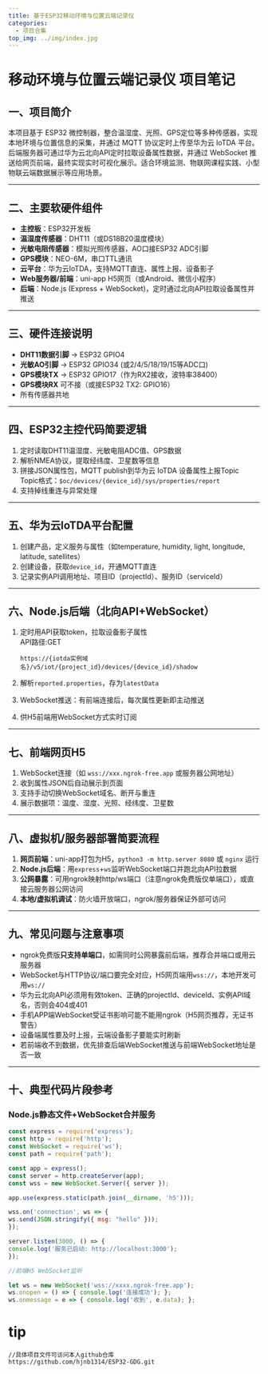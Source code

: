 ```yaml
---
title: 基于ESP32移动环境与位置云端记录仪
categories:
  - 项目合集
top_img: ../img/index.jpg
---
```


# 移动环境与位置云端记录仪 项目笔记

## 一、项目简介

本项目基于 ESP32 微控制器，整合温湿度、光照、GPS定位等多种传感器，实现本地环境与位置信息的采集，并通过 MQTT 协议定时上传至华为云 IoTDA 平台。后端服务器可通过华为云北向API定时拉取设备属性数据，并通过 WebSocket 推送给网页前端，最终实现实时可视化展示。适合环境监测、物联网课程实践、小型物联云端数据展示等应用场景。

---

## 二、主要软硬件组件

- **主控板**：ESP32开发板
- **温湿度传感器**：DHT11（或DS18B20温度模块）
- **光敏电阻传感器**：模拟光照传感器，AO口接ESP32 ADC引脚
- **GPS模块**：NEO-6M，串口TTL通讯
- **云平台**：华为云IoTDA，支持MQTT直连、属性上报、设备影子
- **Web服务器/前端**：uni-app H5网页（或Android、微信小程序）
- **后端**：Node.js (Express + WebSocket)，定时通过北向API拉取设备属性并推送

---

## 三、硬件连接说明

- **DHT11数据引脚** → ESP32 GPIO4  
- **光敏AO引脚** → ESP32 GPIO34 (或2/4/5/18/19/15等ADC口)
- **GPS模块TX** → ESP32 GPIO17（作为RX2接收，波特率38400）
- **GPS模块RX** 可不接（或接ESP32 TX2: GPIO16）
- 所有传感器共地

---

## 四、ESP32主控代码简要逻辑

1. 定时读取DHT11温湿度、光敏电阻ADC值、GPS数据
2. 解析NMEA协议，提取经纬度、卫星数等信息
3. 拼接JSON属性包，MQTT publish到华为云 IoTDA 设备属性上报Topic  
   Topic格式：`$oc/devices/{device_id}/sys/properties/report`
4. 支持掉线重连与异常处理

---

## 五、华为云IoTDA平台配置

1. 创建产品，定义服务与属性（如temperature, humidity, light, longitude, latitude, satellites）
2. 创建设备，获取`device_id`，开通MQTT直连
3. 记录实例API调用地址、项目ID（projectId）、服务ID（serviceId）

---

## 六、Node.js后端（北向API+WebSocket）

1. 定时用API获取token，拉取设备影子属性  
   API路径:GET 
   ```
   https://{iotda实例域名}/v5/iot/{project_id}/devices/{device_id}/shadow

   ```

2. 解析`reported.properties`，存为`latestData`
3. WebSocket推送：有前端连接后，每次属性更新即主动推送
4. 供H5前端用WebSocket方式实时订阅

---

## 七、前端网页H5

1. WebSocket连接（如 `wss://xxx.ngrok-free.app` 或服务器公网地址）
2. 收到属性JSON后自动展示到页面
3. 支持手动切换WebSocket域名、断开与重连
4. 展示数据项：温度、湿度、光照、经纬度、卫星数

---

## 八、虚拟机/服务器部署简要流程

1. **网页前端**：uni-app打包为H5，`python3 -m http.server 8080` 或 `nginx` 运行
2. **Node.js后端**：用`express`+`ws`监听WebSocket端口并跑北向API拉数据
3. **公网暴露**：可用ngrok映射http/ws端口（注意ngrok免费版仅单端口），或直接云服务器公网访问
4. **本地/虚拟机调试**：防火墙开放端口，ngrok/服务器保证外部可访问

---

## 九、常见问题与注意事项

- ngrok免费版**只支持单端口**，如需同时公网暴露前后端，推荐合并端口或用云服务器
- WebSocket与HTTP协议/端口要完全对应，H5网页端用`wss://`，本地开发可用`ws://`
- 华为云北向API必须用有效token、正确的projectId、deviceId、实例API域名，否则会404或401
- 手机APP端WebSocket受证书影响可能不能用ngrok（H5网页推荐，无证书警告）
- 设备端属性要及时上报，云端设备影子要能实时刷新
- 若前端收不到数据，优先排查后端WebSocket推送与前端WebSocket地址是否一致

---

## 十、典型代码片段参考

### Node.js静态文件+WebSocket合并服务

```js
const express = require('express');
const http = require('http');
const WebSocket = require('ws');
const path = require('path');

const app = express();
const server = http.createServer(app);
const wss = new WebSocket.Server({ server });

app.use(express.static(path.join(__dirname, 'h5')));

wss.on('connection', ws => {
ws.send(JSON.stringify({ msg: "hello" }));
});

server.listen(3000, () => {
console.log('服务已启动: http://localhost:3000');
});

//前端H5 WebSocket监听

let ws = new WebSocket('wss://xxxx.ngrok-free.app');
ws.onopen = () => { console.log('连接成功'); };
ws.onmessage = e => { console.log('收到', e.data); };
```


# tip

```
//具体项目文件可访问本人github仓库
https://github.com/hjnb1314/ESP32-GDG.git
```


